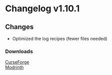 # Changelog v1.10.1

## Changes
- Optimized the log recipes (fewer files needed)

### Downloads
[CurseForge](https://curseforge.com/minecraft/mc-mods/nemos-woodcutter) <br>
[Modrinth](https://modrinth.com/mod/nemos-woodcutter)